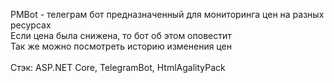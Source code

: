 PMBot - телеграм бот предназначенный для мониторинга цен на разных ресурсах<br />
Если цена была снижена, то бот об этом оповестит<br />
Так же можно посмотреть историю изменения цен<br />
<br />
Стэк: ASP.NET Core, TelegramBot, HtmlAgalityPack
